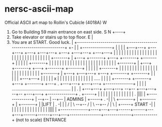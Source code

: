 # nersc-ascii-map

Official ASCII art map to Rollin's Cubicle (4018A)    W  
1. Go to Building 59 main entrance on east side.    S   N                            +----+
2. Take elevator or stairs up to top floor.           E                              |
3. You are at START.  Good luck.                                                     |
                +--------------------------------------------------------------------+   +-
                |                                                                        |
+---------------+                                                                        |
|                                                                                        |
|      +---+---+    +---+---+    +---+    +---+---+    +---+    +---+---+    +---+---+   |
|      |   |   |    |   |   |    |   |    |   |   |    |   |    |   |   |    |   |   |   |
|          |            |            |        |        |            |            |       |
|      +-------+        |        +---+    +-------+    +---+    +-------+    +-------+   |
|      |   |   |    +-------+    |   |    |   |   |    |   |    |   |   |    |   |   |   |
|          |        |   |   |        |        |        |            |            |       |
|      +-------+        |        +---+    +-------+    +---+    +-------+    +-------+   |
|      |   |   |    +-------+    |   |    |   |   |    |   |    |   |   |    |   |   |   |
|          |        |   |   |        |        |        |            |            |       |
|      +-------+        |        +---+    +---+---+    +---+    +-------+    +-------+   |
|      |   |   |    +---+---+    |   |    |       |    | x |    |   |   |    |   |   |   |
|          |                         |    |       |    | .....      |            |       |
|      +-------+    +-------+    +---+    +-------+    +---+ .  +---+---+    +---+---+   +--------------+
|      |   |   |                                             ................................................
|          |                                                                                                .
|      +---+---+    +---+---+    --+--    +---+---+    --+--    +---+---+                +--------------+   .  +-----+
|                   |   |   |      |      |   |   |      |      |   |   |                |              |   .   |||| |
+--------------+        |        --+--        |        --+--        |        ADMINS      |        +-----+   .       -|
|             \     +-------+      |      +-------+      |      +-------+                |        |LIFT |   .       -|
|              |     /  |  \     --+--     /  |  \     --+--     /  |  \                 |        +-----+ START     -|
|              |    |   |   |      |      |   |   |      |      |   |   |                |              |       |||| |
+--------------+----+---+---+------+------+---+---+------+------+---+---+----------------+--------------+------------+
(not to scale)                                                                                             ENTRANCE
